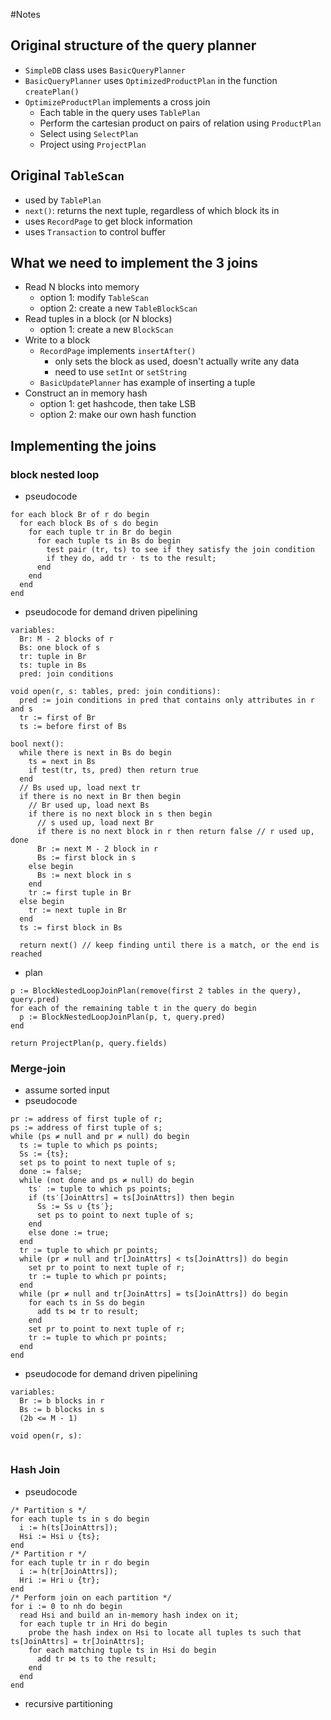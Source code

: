 #Notes

## Original structure of the query planner
- `SimpleDB` class uses `BasicQueryPlanner`
- `BasicQueryPlanner` uses `OptimizedProductPlan` in the function `createPlan()`
- `OptimizeProductPlan` implements a cross join
    - Each table in the query uses `TablePlan`
    - Perform the cartesian product on pairs of relation using `ProductPlan`
    - Select using `SelectPlan`
    - Project using `ProjectPlan`
    
## Original `TableScan`
- used by `TablePlan`
- `next()`: returns the next tuple, regardless of which block its in
- uses `RecordPage` to get block information
- uses `Transaction` to control buffer

## What we need to implement the 3 joins
- Read N blocks into memory 
  - option 1: modify `TableScan`
  - option 2: create a new `TableBlockScan`
- Read tuples in a block (or N blocks)
  - option 1: create a new `BlockScan`
- Write to a block
  - `RecordPage` implements `insertAfter()`
    - only sets the block as used, doesn't actually write any data
    - need to use `setInt` or `setString`
  - `BasicUpdatePlanner` has example of inserting a tuple
- Construct an in memory hash
    - option 1: get hashcode, then take LSB
    - option 2: make our own hash function

## Implementing the joins
### block nested loop
- pseudocode
```
for each block Br of r do begin
  for each block Bs of s do begin
    for each tuple tr in Br do begin
      for each tuple ts in Bs do begin
        test pair (tr, ts) to see if they satisfy the join condition
        if they do, add tr ⋅ ts to the result;
      end
    end
  end
end
```
- pseudocode for demand driven pipelining
```
variables:
  Br: M - 2 blocks of r
  Bs: one block of s
  tr: tuple in Br
  ts: tuple in Bs
  pred: join conditions

void open(r, s: tables, pred: join conditions):
  pred := join conditions in pred that contains only attributes in r and s
  tr := first of Br
  ts := before first of Bs
  
bool next():
  while there is next in Bs do begin
    ts = next in Bs
    if test(tr, ts, pred) then return true
  end  
  // Bs used up, load next tr
  if there is no next in Br then begin
    // Br used up, load next Bs
    if there is no next block in s then begin
      // s used up, load next Br
      if there is no next block in r then return false // r used up, done
      Br := next M - 2 block in r
      Bs := first block in s  
    else begin 
      Bs := next block in s
    end  
    tr := first tuple in Br
  else begin 
    tr := next tuple in Br 
  end  
  ts := first block in Bs
      
  return next() // keep finding until there is a match, or the end is reached  
```
- plan
```
p := BlockNestedLoopJoinPlan(remove(first 2 tables in the query), query.pred)
for each of the remaining table t in the query do begin
  p := BlockNestedLoopJoinPlan(p, t, query.pred)
end

return ProjectPlan(p, query.fields) 
```

### Merge-join
- assume sorted input
- pseudocode
```
pr := address of first tuple of r;
ps := address of first tuple of s;
while (ps ≠ null and pr ≠ null) do begin
  ts := tuple to which ps points;
  Ss := {ts};
  set ps to point to next tuple of s;
  done := false;
  while (not done and ps ≠ null) do begin
    ts′ := tuple to which ps points;
    if (ts′[JoinAttrs] = ts[JoinAttrs]) then begin
      Ss := Ss ∪ {ts′};
      set ps to point to next tuple of s;
    end
    else done := true;
  end
  tr := tuple to which pr points;
  while (pr ≠ null and tr[JoinAttrs] < ts[JoinAttrs]) do begin
    set pr to point to next tuple of r;
    tr := tuple to which pr points;
  end
  while (pr ≠ null and tr[JoinAttrs] = ts[JoinAttrs]) do begin
    for each ts in Ss do begin
      add ts ⋈ tr to result;
    end
    set pr to point to next tuple of r;
    tr := tuple to which pr points;
  end
end
```
- pseudocode for demand driven pipelining
```
variables:
  Br := b blocks in r
  Bs := b blocks in s
  (2b <= M - 1)
  
void open(r, s):
  
```

### Hash Join
- pseudocode
```
/* Partition s */
for each tuple ts in s do begin
  i := h(ts[JoinAttrs]);
  Hsi := Hsi ∪ {ts};
end
/* Partition r */
for each tuple tr in r do begin
  i := h(tr[JoinAttrs]);
  Hri := Hri ∪ {tr};
end
/* Perform join on each partition */
for i := 0 to nh do begin
  read Hsi and build an in-memory hash index on it;
  for each tuple tr in Hri do begin
    probe the hash index on Hsi to locate all tuples ts such that ts[JoinAttrs] = tr[JoinAttrs];
    for each matching tuple ts in Hsi do begin
      add tr ⋈ ts to the result;
    end
  end
end
```
- recursive partitioning
